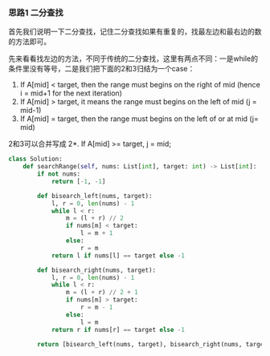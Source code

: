### 思路1 二分查找

首先我们说明一下二分查找，记住二分查找如果有重复的，找最左边和最右边的数的方法即可。

先来看看找左边的方法，不同于传统的二分查找，这里有两点不同：一是while的条件里没有等号，二是我们把下面的2和3归结为一个case：
1. If A[mid] < target, then the range must begins on the right of mid (hence i = mid+1 for the next iteration)
2. If A[mid] > target, it means the range must begins on the left of mid (j = mid-1)
3. If A[mid] = target, then the range must begins on the left of or at mid (j= mid)

2和3可以合并写成 2*. If A[mid] >= target, j = mid;

```python
class Solution:
    def searchRange(self, nums: List[int], target: int) -> List[int]:
        if not nums:
            return [-1, -1]

        def bisearch_left(nums, target):
            l, r = 0, len(nums) - 1
            while l < r:
                m = (l + r) // 2
                if nums[m] < target:
                    l = m + 1
                else:
                    r = m
            return l if nums[l] == target else -1

        def bisearch_right(nums, target):
            l, r = 0, len(nums) - 1
            while l < r:
                m = (l + r) // 2 + 1
                if nums[m] > target:
                    r = m - 1
                else:
                    l = m
            return r if nums[r] == target else -1

        return [bisearch_left(nums, target), bisearch_right(nums, target)]
```